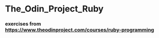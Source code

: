 # The_Odin_Project_Ruby

### exercises from https://www.theodinproject.com/courses/ruby-programming
